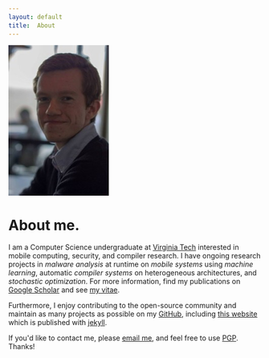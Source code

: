 ```yaml
---
layout: default
title:  About
---
```


[![me](/images/me.jpg)](/images/me-large.jpg)

# About me.
I am a Computer Science undergraduate at [Virginia Tech][scholar]
interested in mobile computing, security, and compiler research.
I have ongoing research projects in
_malware analysis_ at runtime on _mobile systems_ using _machine learning_,
automatic _compiler systems_ on heterogeneous architectures,
and  _stochastic optimization_.
For more information, find my publications on
[Google Scholar][scholar] and see [my vitae][cv].

Furthermore, I enjoy contributing to the open-source community
and maintain as many projects as possible on my
[GitHub][github], including [this website][website]
which is published with [jekyll][jekyll].

If you'd like to contact me, please [email me][email],
and feel free to use [PGP][pgp].
Thanks!

[vt]: http://www.cs.vt.edu
[scholar]: http://scholar.google.com/citations?user=CZwrwHAAAAAJ
[cv]: ../cv
[github]: http://github.com/bamos
[website]: https://github.com/bamos/bamos.github.io
[jekyll]: http://jekyllrb.com
[email]: http://www.google.com/recaptcha/mailhide/d?k=01isoY3JTKYdPXHqmBRjYYYA==&c=bzTg1_QbUW16izbfjdRV4w==
[pgp]: ../pgp
